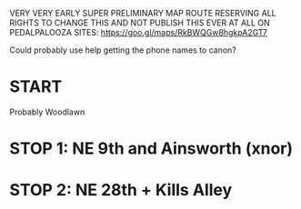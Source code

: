 
VERY VERY EARLY SUPER PRELIMINARY MAP ROUTE RESERVING
ALL RIGHTS TO CHANGE THIS AND NOT PUBLISH THIS EVER AT
ALL ON PEDALPALOOZA SITES: 
https://goo.gl/maps/RkBWQGw8hgkpA2GT7

Could probably use help getting the phone names to canon?

# START

<tb> Probably Woodlawn

# STOP 1: NE 9th and Ainsworth (xnor)

<tbd>

# STOP 2: NE 28th + Kills Alley

<tbd>
